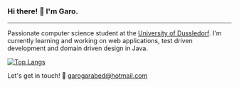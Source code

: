 ### Hi there! 👋 I'm Garo.

<hr>

Passionate computer science student at the [University of Dussledorf](https://www.uni-duesseldorf.de/home/startseite.html). I'm currently learning and working on web applications, test driven development and domain driven design in Java.

[![Top Langs](https://github-readme-stats.vercel.app/api/top-langs/?username=garogarabed12)](https://github.com/anuraghazra/github-readme-stats)


Let's get in touch! :e-mail: <garogarabed@hotmail.com>
